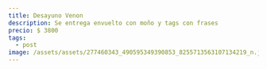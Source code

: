```yaml
---
title: Desayuno Venon
description: Se entrega envuelto con moño y tags con frases
precio: $ 3800
tags:
  - post
image: /assets/assets/277460343_490595349390853_8255713563107134219_n.jpg
---
```

